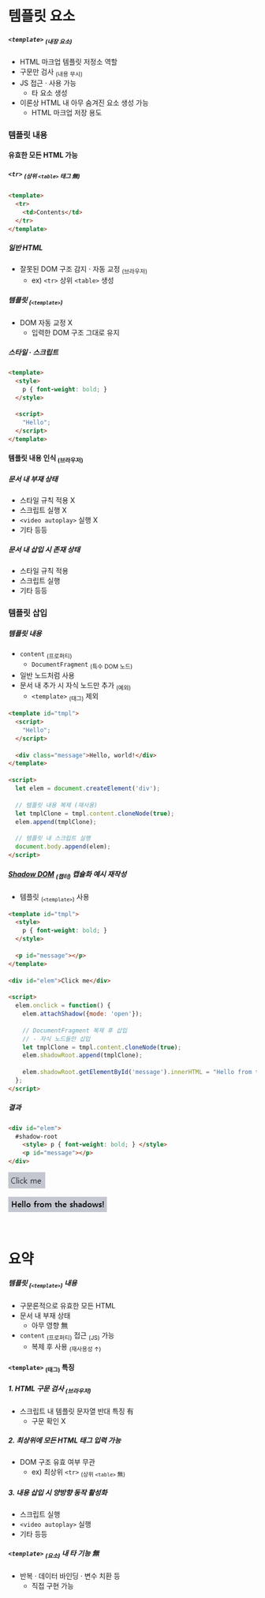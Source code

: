 템플릿 요소
====

##### `<template>` <sub>(내장 요소)</sub>
- HTML 마크업 템플릿 저정소 역할
- 구문만 검사 <sub>(내용 무시)</sub>
- JS 접근 · 사용 가능
  - 타 요소 생성
- 이론상 HTML 내 아무 숨겨진 요소 생성 가능
  - HTML 마크업 저장 용도

### 템플릿 내용

#### 유효한 모든 HTML 가능

##### `<tr>` <sub>(상위 `<table>` 태그 無)</sub>
```html
<template>
  <tr>
    <td>Contents</td>
  </tr>
</template>
```

##### 일반 HTML
- 잘못된 DOM 구조 감지 · 자동 교정 <sub>(브라우저)</sub>
  - ex\) `<tr>` 상위 `<table>` 생성

##### 템플릿 <sub>(`<template>`)</sub>
- DOM 자동 교정 X
  - 입력한 DOM 구조 그대로 유지

##### 스타일 · 스크립트
```html
<template>
  <style>
    p { font-weight: bold; }
  </style>

  <script>
    "Hello";
  </script>
</template>
```

#### 템플릿 내용 인식 <sub>(브라우저)</sub>

##### 문서 내 부재 상태
- 스타일 규칙 적용 X
- 스크립트 실행 X
- `<video autoplay>` 실행 X
- 기타 등등

##### 문서 내 삽입 시 존재 상태
- 스타일 규칙 적용
- 스크립트 실행
- 기타 등등

### 템플릿 삽입

##### 템플릿 내용
- `content` <sub>(프로퍼티)</sub>
  - `DocumentFragment` <sub>(특수 DOM 노드)</sub>
- 일반 노드처럼 사용
- 문서 내 추가 시 자식 노드만 추가 <sub>(예외)</sub>
  - `<template>` <sub>(태그)</sub> 제외
```html
<template id="tmpl">
  <script>
    "Hello";
  </script>

  <div class="message">Hello, world!</div>
</template>

<script>
  let elem = document.createElement('div');

  // 템플릿 내용 복제 (재사용)
  let tmplClone = tmpl.content.cloneNode(true);
  elem.append(tmplClone);

  // 템플릿 내 스크립트 실행
  document.body.append(elem);
</script>
```

##### [Shadow DOM](./03.%20Shadow%20DOM.md) <sub>(챕터)</sub> 캡슐화 예시 재작성
- 템플릿 <sub>(`<template>`)</sub> 사용
```html
<template id="tmpl">
  <style>
    p { font-weight: bold; }
  </style>

  <p id="message"></p>
</template>

<div id="elem">Click me</div>

<script>
  elem.onclick = function() {
    elem.attachShadow({mode: 'open'});

    // DocumentFragment 복제 후 삽입
    // - 자식 노드들만 삽입
    let tmplClone = tmpl.content.cloneNode(true);
    elem.shadowRoot.append(tmplClone);

    elem.shadowRoot.getElementById('message').innerHTML = "Hello from the shadows!";
  };
</script>
```

##### 결과
```html
<div id="elem">
  #shadow-root
    <style> p { font-weight: bold; } </style>
    <p id="message"></p>
</div>
```

![inserting-template-1](../../images/03/06/04/inserting-template-1.png)

![inserting-template-2](../../images/03/06/04/inserting-template-2.png)

<br />

요약
====

##### 템플릿 <sub>(`<template>`)</sub> 내용
- 구문론적으로 유효한 모든 HTML
- 문서 내 부재 상태
  - 아무 영향 無
- `content` <sub>(프로퍼티)</sub> 접근 <sub>(JS)</sub> 가능
  - 복제 후 사용 <sub>(재사용성 ↑)</sub>

#### `<template>` <sub>(태그)</sub> 특징

##### 1. HTML 구문 검사 <sub>(브라우저)</sub>
- 스크립트 내 템플릿 문자열 반대 특징 有
  - 구문 확인 X

##### 2. 최상위에 모든 HTML 태그 입력 가능
- DOM 구조 유효 여부 무관
  - ex\) 최상위 `<tr>` <sub>(상위 `<table>` 無)</sub>

##### 3. 내용 삽입 시 양방향 동작 활성화
- 스크립트 실행
- `<video autoplay>` 실행
- 기타 등등

##### `<template>` <sub>(요소)</sub> 내 타 기능 無
- 반복 · 데이터 바인딩 · 변수 치환 등
  - 직접 구현 가능
